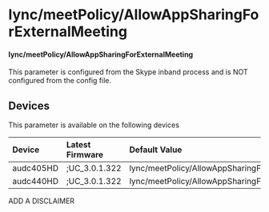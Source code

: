 ﻿---
description: lync/meetPolicy/AllowAppSharingForExternalMeeting
search:
    keywords: ['lync','meetPolicy','AllowAppSharingForExternalMeeting']
---

# lync/meetPolicy/AllowAppSharingForExternalMeeting

#### lync/meetPolicy/AllowAppSharingForExternalMeeting

This parameter is configured from the Skype inband process and is NOT configured from the config file.



## Devices
This parameter is available on the following devices

| Device | Latest Firmware | Default Value |
|:---|:---|:---|
| audc405HD | ;UC_3.0.1.322 | lync/meetPolicy/AllowAppSharingForExternalMeeting=NONE 
| audc440HD | ;UC_3.0.1.322 | lync/meetPolicy/AllowAppSharingForExternalMeeting=NONE 

ADD A DISCLAIMER
